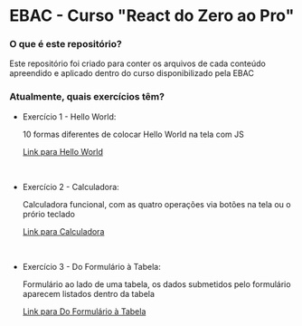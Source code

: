 # EBAC - Curso "React do Zero ao Pro"

### O que é este repositório?
Este repositório foi criado para conter os arquivos de cada conteúdo apreendido e aplicado dentro do curso disponibilizado pela EBAC

### Atualmente, quais exercícios têm?
- Exercício 1 - Hello World: 

  10 formas diferentes de colocar Hello World na tela com JS

  [Link para Hello World](https://ti-alves.github.io/curso-react-ebac/exercise1/)
  
  <br>

- Exercício 2 - Calculadora:

  Calculadora funcional, com as quatro operações via botões na tela ou o prório teclado

  [Link para Calculadora](https://ti-alves.github.io/curso-react-ebac/exercise2/)
  
  <br>
  
- Exercício 3 - Do Formulário à Tabela:

  Formulário ao lado de uma tabela, os dados submetidos pelo formulário aparecem listados dentro da tabela
  
  [Link para Do Formulário à Tabela](https://ti-alves.github.io/curso-react-ebac/exercise3/)
